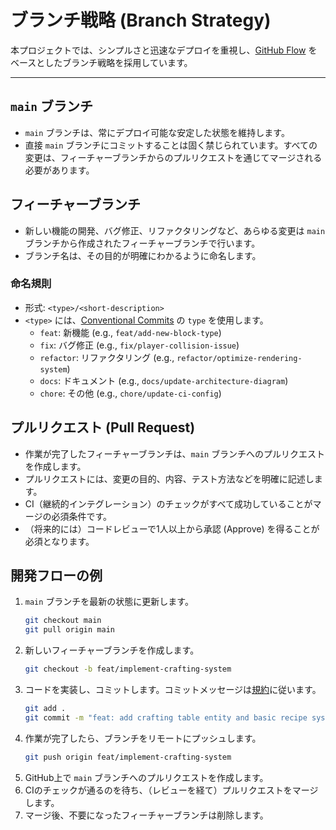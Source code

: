 # ブランチ戦略 (Branch Strategy)

本プロジェクトでは、シンプルさと迅速なデプロイを重視し、[GitHub Flow](https://docs.github.com/ja/get-started/quickstart/github-flow) をベースとしたブランチ戦略を採用しています。

---

## `main` ブランチ

- `main` ブランチは、常にデプロイ可能な安定した状態を維持します。
- 直接 `main` ブランチにコミットすることは固く禁じられています。すべての変更は、フィーチャーブランチからのプルリクエストを通じてマージされる必要があります。

## フィーチャーブランチ

- 新しい機能の開発、バグ修正、リファクタリングなど、あらゆる変更は `main` ブランチから作成されたフィーチャーブランチで行います。
- ブランチ名は、その目的が明確にわかるように命名します。

### 命名規則

- 形式: `<type>/<short-description>`
- `<type>` には、[Conventional Commits](https://www.conventionalcommits.org/) の `type` を使用します。
  - `feat`: 新機能 (e.g., `feat/add-new-block-type`)
  - `fix`: バグ修正 (e.g., `fix/player-collision-issue`)
  - `refactor`: リファクタリング (e.g., `refactor/optimize-rendering-system`)
  - `docs`: ドキュメント (e.g., `docs/update-architecture-diagram`)
  - `chore`: その他 (e.g., `chore/update-ci-config`)

## プルリクエスト (Pull Request)

- 作業が完了したフィーチャーブランチは、`main` ブランチへのプルリクエストを作成します。
- プルリクエストには、変更の目的、内容、テスト方法などを明確に記述します。
- CI（継続的インテグレーション）のチェックがすべて成功していることがマージの必須条件です。
- （将来的には）コードレビューで1人以上から承認 (Approve) を得ることが必須となります。

## 開発フローの例

1.  `main` ブランチを最新の状態に更新します。
    ```bash
    git checkout main
    git pull origin main
    ```
2.  新しいフィーチャーブランチを作成します。
    ```bash
    git checkout -b feat/implement-crafting-system
    ```
3.  コードを実装し、コミットします。コミットメッセージは[規約](./conventions.md#5-コミットメッセージ)に従います。
    ```bash
    git add .
    git commit -m "feat: add crafting table entity and basic recipe system"
    ```
4.  作業が完了したら、ブランチをリモートにプッシュします。
    ```bash
    git push origin feat/implement-crafting-system
    ```
5.  GitHub上で `main` ブランチへのプルリクエストを作成します。
6.  CIのチェックが通るのを待ち、（レビューを経て）プルリクエストをマージします。
7.  マージ後、不要になったフィーチャーブランチは削除します。
